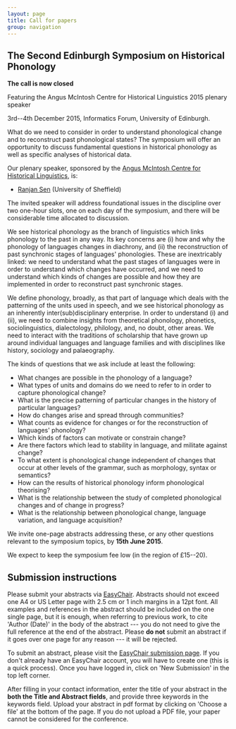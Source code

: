 ```yaml
---
layout: page
title: Call for papers
group: navigation
---
```


## The Second Edinburgh Symposium on Historical Phonology ##

**The call is now closed**

Featuring the Angus McIntosh Centre for Historical Linguistics 2015 plenary
speaker

3rd--4th December 2015, Informatics Forum, University of Edinburgh.

What do we need to consider in order to understand phonological change
and to reconstruct past phonological states?  The symposium will offer
an opportunity to discuss fundamental questions in historical
phonology as well as specific analyses of historical data.

Our plenary speaker, sponsored by the [Angus McIntosh Centre for
Historical Linguistics](http://www.ppls.ed.ac.uk/lel/groups/angus-mcintosh-centre-for-historical-linguistics), is:

-   [Ranjan Sen](https://www.shef.ac.uk/english/people/sen) (University of Sheffield)

The invited speaker will address foundational issues in the discipline
over two one-hour slots, one on each day of the symposium, and there
will be considerable time allocated to discussion.

We see historical phonology as the branch of linguistics which links
phonology to the past in any way. Its key concerns are (i) how and
why the phonology of languages changes in diachrony, and (ii) the
reconstruction of past synchronic stages of languages' phonologies.
These are inextricably linked: we need to understand what the past
stages of languages were in order to understand which changes have
occurred, and we need to understand which kinds of changes are possible
and how they are implemented in order to reconstruct past synchronic
stages.

We define phonology, broadly, as that part of language which deals with
the patterning of the units used in speech, and we see historical
phonology as an inherently inter(sub)disciplinary enterprise. In order
to understand (i) and (ii), we need to combine insights from theoretical
phonology, phonetics, sociolinguistics, dialectology, philology, and, no
doubt, other areas. We need to interact with the traditions of
scholarship that have grown up around individual languages and language
families and with disciplines like history, sociology and palaeography.

The kinds of questions that we ask include at least the following:

* What changes are possible in the phonology of a language?
* What types of units and domains do we need to refer to in order to
capture phonological change?
* What is the precise patterning of particular changes in the history
of particular languages?
* How do changes arise and spread through communities?
* What counts as evidence for changes or for the reconstruction of
languages' phonology?
* Which kinds of factors can motivate or constrain change?
* Are there factors which lead to stability in language, and militate
against change?
* To what extent is phonological change independent of changes that
occur at other levels of the grammar, such as morphology, syntax or
semantics?
* How can the results of historical phonology inform phonological
theorising?
* What is the relationship between the study of completed phonological
changes and of change in progress?
* What is the relationship between phonological change, language
variation, and language acquisition?

We invite one-page abstracts addressing these, or any other questions
relevant to the symposium topics, by **15th June 2015**.

We expect to keep the symposium fee low (in the region of £15--20).

## Submission instructions ##

Please submit your abstracts via
[EasyChair](https://easychair.org/conferences/?conf=eshp2). Abstracts
should not exceed one A4 or US Letter page with 2.5 cm or 1 inch
margins in a 12pt font. All examples and references in the abstract
should be included on the one single page, but it is enough, when
referring to previous work, to cite 'Author (Date)' in the body of the
abstract --- you do not need to give the full reference at the end of
the abstract. Please **do not** submit an abstract if it goes over one
page for any reason --- it will be rejected.

To submit an abstract, please visit the
[EasyChair submission page](https://easychair.org/conferences/?conf=eshp2). If
you don't already have an EasyChair account, you will have to create
one (this is a quick process).  Once you have logged in, click on 'New
Submission' in the top left corner.

After filling in your contact information, enter the title of your
abstract in the **both the Title and Abstract fields**, and provide
three keywords in the keywords field. Upload your abstract in pdf
format by clicking on 'Choose a file' at the bottom of the page. If
you do not upload a PDF file, your paper cannot be considered for the
conference.
